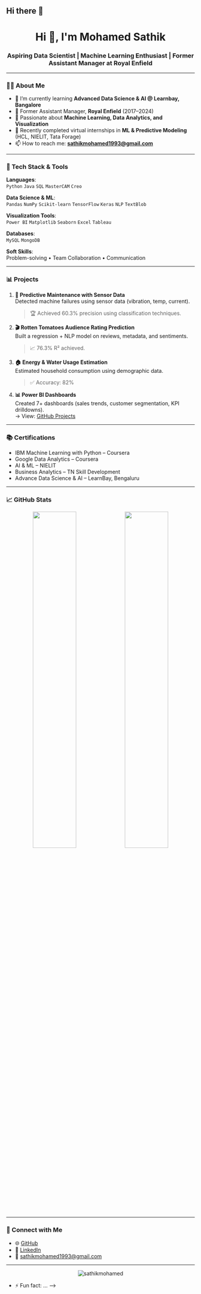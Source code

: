 ## Hi there 👋
<h1 align="center">Hi 👋, I'm Mohamed Sathik</h1>
<h3 align="center">Aspiring Data Scientist | Machine Learning Enthusiast | Former Assistant Manager at Royal Enfield</h3>

---

### 👨‍💻 About Me

- 🔭 I’m currently learning **Advanced Data Science & AI @ Learnbay, Bangalore**
- 💼 Former Assistant Manager, **Royal Enfield** (2017–2024)
- 🤖 Passionate about **Machine Learning, Data Analytics, and Visualization**
- 🧠 Recently completed virtual internships in **ML & Predictive Modeling** (HCL, NIELIT, Tata Forage)
- 📫 How to reach me: **sathikmohamed1993@gmail.com**

---

### 🧰 Tech Stack & Tools

**Languages**:  
`Python` `Java` `SQL` `MasterCAM` `Creo`

**Data Science & ML**:  
`Pandas` `NumPy` `Scikit-learn` `TensorFlow` `Keras` `NLP` `TextBlob`

**Visualization Tools**:  
`Power BI` `Matplotlib` `Seaborn` `Excel` `Tableau`

**Databases**:  
`MySQL` `MongoDB`

**Soft Skills**:  
Problem-solving • Team Collaboration • Communication

---

### 📊 Projects

1. **🔌 Predictive Maintenance with Sensor Data**  
   Detected machine failures using sensor data (vibration, temp, current).  
   > 🏆 Achieved 60.3% precision using classification techniques.

2. **🎬 Rotten Tomatoes Audience Rating Prediction**  
   Built a regression + NLP model on reviews, metadata, and sentiments.  
   > 📈 76.3% R² achieved.

3. **🏠 Energy & Water Usage Estimation**  
   Estimated household consumption using demographic data.  
   > ✅ Accuracy: 82%

4. **📊 Power BI Dashboards**  
   Created 7+ dashboards (sales trends, customer segmentation, KPI drilldowns).  
   → View: [GitHub Projects](https://github.com/sathikmohamed/data-visualization-dashboards)

---

### 📚 Certifications

- IBM Machine Learning with Python – Coursera  
- Google Data Analytics – Coursera  
- AI & ML – NIELIT  
- Business Analytics – TN Skill Development  
- Advance Data Science & AI – LearnBay, Bengaluru

---

### 📈 GitHub Stats

<p align="center">
  <img src="https://github-readme-stats.vercel.app/api?username=sathikmohamed&show_icons=true&theme=radical" width="48%" />
  <img src="https://github-readme-stats.vercel.app/api/top-langs/?username=sathikmohamed&layout=compact&theme=radical" width="48%" />
</p>

---

### 🔗 Connect with Me

- 🌐 [GitHub](https://github.com/sathikmohamed)  
- 💼 [LinkedIn](https://www.linkedin.com/in/mohamed-sathik-133793298/)  
- 📧 sathikmohamed1993@gmail.com  

---

<p align="center">
  <img src="https://komarev.com/ghpvc/?username=sathikmohamed&label=Profile%20views&color=0e75b6&style=flat" alt="sathikmohamed" />
</p>



- ⚡ Fun fact: ...
-->

